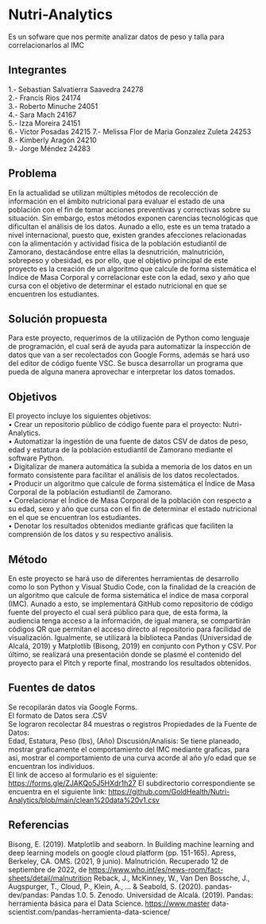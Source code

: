 # Nutri-Analytics
Es un sofware que nos permite analizar datos de peso y talla para correlacionarlos al IMC
## Integrantes
1.- Sebastian Salvatierra Saavedra 24278  
2.- Francis Rios 24174  
3.- Roberto Minuche 24051  
4.- Sara Mach 24167  
5.- Izza Moreira 24151  
6.- Victor Posadas 24215
7.- Melissa Flor de Maria Gonzalez Zuleta 24253  
8.- Kimberly Aragón 24210   
9.- Jorge Méndez 24283
## Problema
En la actualidad se utilizan múltiples métodos de recolección de información en el ámbito nutricional para evaluar el estado de una población con el fin de tomar acciones preventivas y correctivas sobre su situación. Sin embargo, estos métodos exponen carencias tecnológicas que dificultan el análisis de los datos. Aunado a ello, este es un tema tratado a nivel internacional, puesto que, existen grandes afecciones relacionadas con la alimentación y actividad física de la población estudiantil de Zamorano, destacándose entre ellas la desnutrición, malnutrición, sobrepeso y obesidad, es por ello, que el objetivo principal de este proyecto es la creación de un algoritmo que calcule de forma sistemática el Índice de Masa Corporal y correlacionar este con la edad, sexo y año que cursa con el objetivo de determinar el estado nutricional en que se encuentren los estudiantes.
## Solución propuesta
Para este proyecto, requerimos de la utilización de Python como lenguaje de programación, el cual será de ayuda para automatizar la inspección de datos que van a ser recolectados con Google Forms, además se hará uso del editor de código fuente VSC. Se busca desarrollar un programa que pueda de alguna manera aprovechar e interpretar los datos tomados.
## Objetivos
El proyecto incluye los siguientes objetivos:  
• Crear un repositorio público de código fuente para el proyecto: Nutri-Analytics.  
• Automatizar la ingestión de una fuente de datos CSV de datos de peso, edad y estatura de la población estudiantil de Zamorano mediante el software Python.  
• Digitalizar de manera automática la subida a memoria de los datos en un formato consistente para facilitar el análisis de los datos recolectados.  
• Producir un algoritmo que calcule de forma sistemática el Índice de Masa Corporal de la población estudiantil de Zamorano.  
• Correlacionar el Índice de Masa Corporal de la población con respecto a su edad, sexo y año que cursa con el fin de determinar el estado nutricional en el que se encuentran los estudiantes.  
• Denotar los resultados obtenidos mediante gráficas que faciliten la comprensión de los datos y su respectivo análisis.
## Método
En este proyecto se hará uso de diferentes herramientas de desarrollo como lo son Python y Visual Studio Code, con la finalidad de la creación de un algoritmo que calcule de forma sistemática el índice de masa corporal (IMC). Aunado a esto, se implementará GitHub como repositorio de código fuente del proyecto el cual será público para que, de esta forma, la audiencia tenga acceso a la información, de igual manera, se compartirán códigos QR que permitan el acceso directo al repositorio para facilidad de visualización. Igualmente, se utilizará la biblioteca Pandas (Universidad de Alcalá, 2019) y Matplotlib (Bisong, 2019) en conjunto con Python y CSV.
Por último, se realizará una presentación donde se plasmé el contenido del proyecto para el Pitch y reporte final, mostrando los resultados obtenidos.
## Fuentes de datos
Se recopilarán datos vía Google Forms.  
El formato de Datos sera .CSV  
Se lograron recolectar 84 muestras o registros
Propiedades de la Fuente de Datos:  
Edad, Estatura, Peso (lbs), (Año)
Discusión/Analisis: Se tiene planeado, mostrar graficamente el comportamiento del IMC mediante graficas, para asi, mostrar el comportamiento de una curva acorde al año y/o edad que se encuentran los individuos.  
El link de acceso al formulario es el siguiente: https://forms.gle/ZJAKQo5J5HXdr1h27
El subdirectorio correspondiente se encuentra en el siguiente link: https://github.com/GoldHealth/Nutri-Analytics/blob/main/clean%20data%20v1.csv
## Referencias
Bisong, E. (2019). Matplotlib and seaborn. In Building machine learning and deep learning models on google cloud platform (pp. 151-165). Apress, Berkeley, CA.
OMS. (2021, 9 junio). Malnutrición. Recuperado 12 de septiembre de 2022, de https://www.who.int/es/news-room/fact-sheets/detail/malnutrition
Reback, J., McKinney, W., Van Den Bossche, J., Augspurger, T., Cloud, P., Klein, A., ... & Seabold, S. (2020). pandas-dev/pandas: Pandas 1.0. 5. Zenodo.
Universidad de Alcalá. (2019). Pandas: herramienta básica para el Data Science. https://www.master data-scientist.com/pandas-herramienta-data-science/
